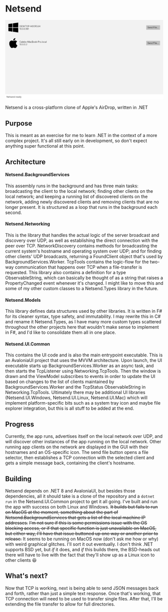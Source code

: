 # Netsend

![Screenshot](screenshot.png)

Netsend is a cross-platform clone of Apple's AirDrop, written in .NET

## Purpose

This is meant as an exercise for me to learn .NET in the context of a more complex project.
It's all still early on in development, so don't expect anything super functional at this point.

## Architecture

#### Netsend.BackgroundServices

This assembly runs in the background and has three main tasks: broadcasting the client to the local network; finding other clients on the local network; and keeping a running list of discovered clients on the network, adding newly discovered clients and removing clients that are no longer present.
It is structured as a loop that runs in the background each second.

#### Netsend.Networking

This is the library that handles the actual logic of the server broadcast and discovery over UDP, as well as establishing the direct connection with the peer over TCP.
NetworkDiscovery contains methods for broadcasting the current system's hostname and operating system over UDP; and for finding other clients' UDP broadcasts, returning a FoundClient object that's used by BackgroundServices.Worker.
TcpTools contains the logic-flow for the two-way communication that happens over TCP when a file-transfer is requested.
This library also contains a definition for a type ObservableString, which can basically be thought of as a string that raises a PropertyChanged event whenever it's changed.
I might like to move this and some of my other custom classes to a Netsend.Types library in the future.

#### Netsend.Models

This library defines data structures used by other libraries.
It is written in F# for its cleaner syntax, type safety, and immutability.
I may rewrite this in C# and rename it Netsend.Types, as I have many more custom types scattered throughout the other projects here that wouldn't make sense to implement in F#, and I'd like to consolidate them all in one place.

#### Netsend.UI.Common

This contains the UI code and is also the main entrypoint executable.
This is an AvaloniaUI project that uses the MVVM architecture.
Upon launch, the UI executable starts up BackgroundServices.Worker as an async task, and then starts the TcpListener using Networking.TcpTools.
Then the window is drawn and the ViewModel subscribes to events in order to update the UI based on changes to the list of clients maintained by BackgroundServices.Worker and the TcpStatus ObservableString in Networking.TcpTools.
Ultimately there may be additional UI libraries (Netsend.UI.Windows, Netsend.UI.Linux, Netsend.UI.Mac) which will implement platform-specific bits such as a system tray icon and maybe file explorer integration, but this is all stuff to be added at the end.

## Progress

Currently, the app runs, advertises itself on the local network over UDP, and will discover other instances of the app running on the local network.
Other running app clients on the network are displayed in the GUI with their hostnames and an OS-specific icon.
The send file button opens a file selector, then establishes a TCP connection with the selected client and gets a simple message back, containing the client's hostname.

## Building

Netsend depends on .NET 8 and AvaloniaUI, but besides those dependencies, all it should take is a clone of the repository and a `dotnet run` in the Netsend.UI.Common project to get it all going.
I've built and run the app with success on both Linux and Windows.
~~It builds but fails to run on MacOS at the moment, something about the part of Netsend.BackgroundServices that gets a list of the local machine IP addresses.~~
~~I'm not sure if this is some permissions issue with the OS blocking access, or if that specific function is just unavailable on MacOS, but either way, I'll have that issue buttoned up one way or another prior to release.~~
It seems to be running on MacOS now (don't ask me how or why) with weird graphical glitches.
I'll sort it out eventually.
I don't think .NET supports BSD yet, but _if_ it does, and _if_ this builds there, the BSD-heads out there will have to live with the fact that they'll show up as a Linux icon to other clients :laughing:

## What's next?

Now that TCP is working, next is being able to send JSON messages back and forth, rather than just a simple text response.
Once that's working, that TCP connection will need to be used to transfer single files.
After that, I'll be extending the file transfer to allow for full directories.
